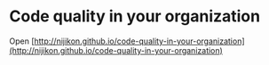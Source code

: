 # Code quality in your organization

Open [http://nijikon.github.io/code-quality-in-your-organization](http://nijikon.github.io/code-quality-in-your-organization)
